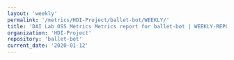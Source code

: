 ```yaml
---
layout: 'weekly'
permalink: '/metrics/HDI-Project/ballet-bot/WEEKLY/'
title: 'DAI Lab OSS Metrics Metrics report for ballet-bot | WEEKLY-REPORT-2020-01-12'
organization: 'HDI-Project'
repository: 'ballet-bot'
current_date: '2020-01-12'
---
```

